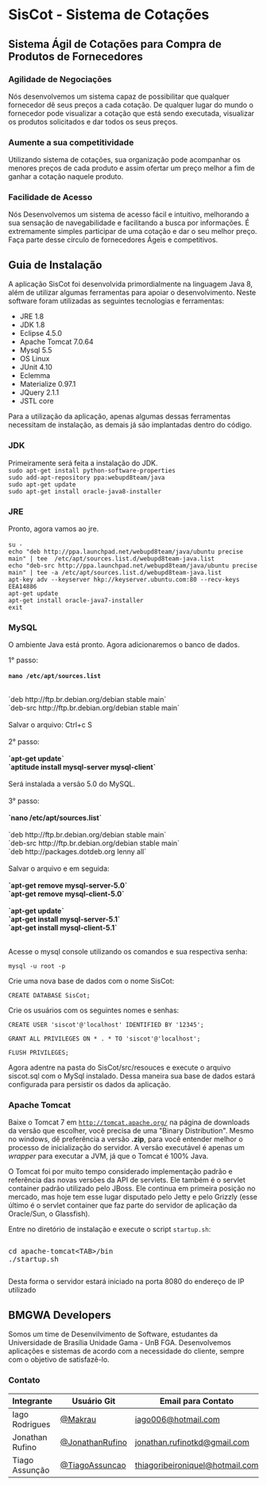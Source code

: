 # SisCot - Sistema de Cotações

## Sistema Ágil de Cotações para Compra de Produtos de Fornecedores

### Agilidade de Negociações
Nós desenvolvemos um sistema capaz de possibilitar que qualquer fornecedor dê seus preços a cada cotação. De qualquer lugar do mundo o fornecedor pode visualizar a cotação que está sendo executada, visualizar os produtos solicitados e dar todos os seus preços.

### Aumente a sua competitividade
Utilizando sistema de cotações, sua organização pode acompanhar os menores preços de cada produto e assim ofertar um preço melhor a fim de ganhar a cotação naquele produto.

### Facilidade de Acesso
Nós Desenvolvemos um sistema de acesso fácil e intuitivo, melhorando a sua sensação de navegabilidade e facilitando a busca por informações. É extremamente simples participar de uma cotação e dar o seu melhor preço. Faça parte desse círculo de fornecedores Ágeis e competitivos.

## Guia de Instalação
A aplicação SisCot foi desenvolvida primordialmente na linguagem Java 8, além de utilizar algumas ferramentas para apoiar o desenvolvimento. Neste software foram utilizadas as seguintes tecnologias e ferramentas:

* JRE 1.8
* JDK 1.8
* Eclipse 4.5.0
* Apache Tomcat 7.0.64
* Mysql 5.5
* OS Linux
* JUnit 4.10
* Eclemma
* Materialize 0.97.1
* JQuery 2.1.1
* JSTL core

Para a utilização da aplicação, apenas algumas dessas ferramentas necessitam de instalação, as demais já são implantadas dentro do código.

### JDK
Primeiramente será feita a instalação do JDK.
<br>
`sudo apt-get install python-software-properties` <br>
`sudo add-apt-repository ppa:webupd8team/java` <br>
`sudo apt-get update`<br>
`sudo apt-get install oracle-java8-installer`<br>

### JRE
Pronto, agora vamos ao jre.
<br><br>
`su -`<br>
`echo "deb http://ppa.launchpad.net/webupd8team/java/ubuntu precise main" | tee  /etc/apt/sources.list.d/webupd8team-java.list`<br>
`echo "deb-src http://ppa.launchpad.net/webupd8team/java/ubuntu precise main" | tee -a /etc/apt/sources.list.d/webupd8team-java.list`<br>
`apt-key adv --keyserver hkp://keyserver.ubuntu.com:80 --recv-keys EEA14886`<br>
`apt-get update`<br>
`apt-get install oracle-java7-installer`<br>
`exit`<br>

### MySQL
O ambiente Java está pronto. Agora adicionaremos o banco de dados.

1&deg; passo:
<br/><br/>
<strong>`nano /etc/apt/sources.list`</strong>
<br/><br/>
<div class="codigo">
`deb http://ftp.br.debian.org/debian stable main`<br/>
`deb-src http://ftp.br.debian.org/debian stable main`
</div><br/>
Salvar o arquivo: Ctrl+c S
<br/><br/>
2&deg; passo:
<br/><br/>
<strong> `apt-get update`<br/>
`aptitude install mysql-server mysql-client`</strong>
<br/><br/>
Será instalada a versão 5.0 do MySQL.
<br/><br/>
3&deg; passo:
<br/><br/>
<strong> `nano /etc/apt/sources.list`</strong>
<br/><br/>
<div class="codigo">
<span class="comentario">`deb http://ftp.br.debian.org/debian stable main`</span><br/>
<span class="comentario">`deb-src http://ftp.br.debian.org/debian stable main`</span><br/>
`deb http://packages.dotdeb.org lenny all`
</div><br/>
Salvar o arquivo e em seguida:
<br/><br/>
<strong> `apt-get remove mysql-server-5.0`<br/>
 `apt-get remove mysql-client-5.0`<br/>
<br/>
 `apt-get update`<br/>
 `apt-get install mysql-server-5.1`<br/>
 `apt-get install mysql-client-5.1`</strong>
<br/><br/>

Acesse o mysql console utilizando os comandos e sua respectiva senha:

`mysql -u root -p`

Crie uma nova base de dados com o nome SisCot: 

`CREATE DATABASE SisCot;`

Crie os usuários com os seguintes nomes e senhas:

`CREATE USER 'siscot'@'localhost' IDENTIFIED BY '12345';`

`GRANT ALL PRIVILEGES ON * . * TO 'siscot'@'localhost';`

`FLUSH PRIVILEGES;`

Agora adentre na pasta do SisCot/src/resouces e execute o arquivo siscot.sql com o MySql instalado.
Dessa maneira sua base de dados estará configurada para persistir os dados da aplicação.

### Apache Tomcat
 <p>Baixe o Tomcat 7 em <code><a href="http://tomcat.apache.org/" rel=nofollow>http://tomcat.apache.org/</a></code> na página de downloads da versão que escolher, você precisa de uma "Binary Distribution". Mesmo no windows, dê preferência a versão <strong>.zip</strong>, para você entender melhor o processo de inicialização do servidor. A versão executável é apenas um <em>wrapper</em> para executar a JVM, já que o Tomcat é 100% Java.</p> <p>O Tomcat foi por muito tempo considerado implementação padrão e referência das novas versões da API de servlets. Ele também é o servlet container padrão utilizado pelo JBoss. Ele continua em primeira posição no mercado, mas hoje tem esse lugar disputado pelo Jetty e pelo Grizzly (esse último é o servlet container que faz parte do servidor de aplicação da Oracle/Sun, o Glassfish).</p> <p>Entre no diretório de instalação e execute o script <code>startup.sh</code>:</p> <pre><div class="highlight"><pre>cd apache-tomcat&lt;TAB&gt;/bin
./startup.sh
</pre></div></pre> 

Desta forma o servidor estará iniciado na porta 8080 do endereço de IP utilizado

## BMGWA Developers
Somos um time de Desenvilvimento de Software, estudantes da Universidade de Brasília Unidade Gama - UnB FGA. Desenvolvemos aplicações e sistemas de acordo com a necessidade do cliente, sempre com o objetivo de satisfazê-lo.

### Contato
| Integrante | Usuário Git | Email para Contato |
| --- | --- |---|
| Iago Rodrigues | [@Makrau](https://github.com/Makrau) | iago006@hotmail.com |
| Jonathan Rufino | [@JonathanRufino](https://github.com/JonathanRufino) | jonathan.rufinotkd@gmail.com |
| Tiago Assunção | [@TiagoAssuncao](https://github.com/TiagoAssuncao) | thiagoribeironiquel@hotmail.com|
